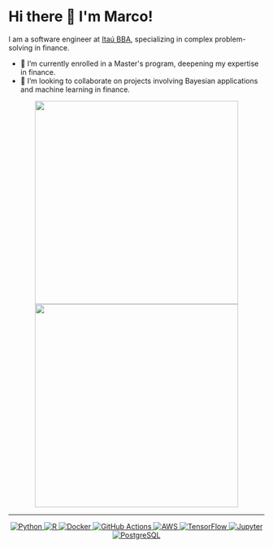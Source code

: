 # Hi there 👋 I'm Marco!

I am a software engineer at [Itaú BBA](https://elucidata.io/), specializing in complex problem-solving in finance.

- 🌱 I’m currently enrolled in a Master's program, deepening my expertise in finance.
- 👯 I’m looking to collaborate on projects involving Bayesian applications and machine learning in finance.

<p align="center">
  <img src="https://github-readme-stats.vercel.app/api?username=Occhima&show_icons=true&theme=bear" width="400">
  <img src="https://github-readme-streak-stats.herokuapp.com?user=Occhima&theme=dark&hide_border=true" width="400">
</p>

---
<p align="center">
  <a href="https://www.python.org/" target="_blank">
    <img src="https://img.shields.io/badge/Python-%2314354C.svg?style=flat-square&logo=python&logoColor=white" alt="Python">
  </a>
  <a href="https://www.r-project.org/" target="_blank">
    <img src="https://img.shields.io/badge/R-%23276DC3.svg?style=flat-square&logo=R&logoColor=white" alt="R">
  </a>
  <a href="https://www.docker.com/" target="_blank">
    <img src="https://img.shields.io/badge/Docker-%232496ED.svg?style=flat-square&logo=docker&logoColor=white" alt="Docker">
  </a>
  <a href="https://github.com/features/actions" target="_blank">
    <img src="https://img.shields.io/badge/GitHub%20Actions-%232671E5.svg?style=flat-square&logo=github-actions&logoColor=white" alt="GitHub Actions">
  </a>
  <a href="https://aws.amazon.com/" target="_blank">
    <img src="https://img.shields.io/badge/AWS-%23FF9900.svg?style=flat-square&logo=amazon-aws&logoColor=white" alt="AWS">
  </a>
  <!-- Additional Badges -->
  <a href="https://www.tensorflow.org/" target="_blank">
    <img src="https://img.shields.io/badge/TensorFlow-%23FF6F00.svg?style=flat-square&logo=TensorFlow&logoColor=white" alt="TensorFlow">
  </a>
  <a href="https://jupyter.org/" target="_blank">
    <img src="https://img.shields.io/badge/Jupyter-%23F37626.svg?style=flat-square&logo=Jupyter&logoColor=white" alt="Jupyter">
  </a>
  <a href="https://www.postgresql.org/" target="_blank">
    <img src="https://img.shields.io/badge/PostgreSQL-%23336791.svg?style=flat-square&logo=postgresql&logoColor=white" alt="PostgreSQL">
  </a>
</p>

<!-- <\!-- Contact and Social Media Links -\-> -->
<!-- <p align="center"> -->
<!--   <\!-- LinkedIn -\-> -->
<!--   <a href="https://www.linkedin.com/in/[YourLinkedInProfile]" target="_blank"> -->
<!--     <img src="https://img.shields.io/badge/LinkedIn-%230A66C2.svg?style=flat-square&logo=linkedin&logoColor=white" alt="LinkedIn"> -->
<!--   </a> -->
<!--   <\!-- Twitter -\-> -->
<!--   <a href="https://twitter.com/[YourTwitterHandle]" target="_blank"> -->
<!--     <img src="https://img.shields.io/badge/Twitter-%231DA1F2.svg?style=flat-square&logo=twitter&logoColor=white" alt="Twitter"> -->
<!--   </a> -->
<!--   <\!-- Personal Website or Blog -\-> -->
<!--   <a href="[YourWebsiteOrBlog]" target="_blank"> -->
<!--     <img src="https://img.shields.io/badge/Website-%23000000.svg?style=flat-square&logo=Firefox-Browser&logoColor=white" alt="Website/Blog"> -->
<!--   </a> -->
<!-- </p> -->

